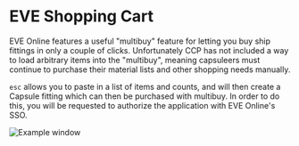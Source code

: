 # EVE Shopping Cart
EVE Online features a useful "multibuy" feature for letting you buy ship fittings in only a couple of clicks.
Unfortunately CCP has not included a way to load arbitrary items into the "multibuy", meaning capsuleers must continue to purchase their material lists and other shopping needs manually.

`esc` allows you to paste in a list of items and counts, and will then create a Capsule fitting which can then be purchased with multibuy.
In order to do this, you will be requested to authorize the application with EVE Online's SSO.

![Example window]()

